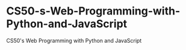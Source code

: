 # CS50-s-Web-Programming-with-Python-and-JavaScript
CS50's Web Programming with Python and JavaScript
